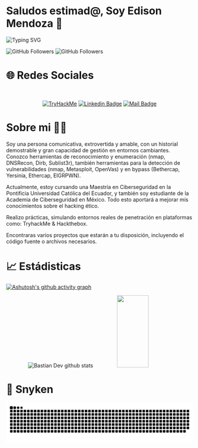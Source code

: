 # Saludos estimad@, Soy Edison Mendoza 👋
 ![Typing SVG](https://readme-typing-svg.herokuapp.com/?color=02D9F7FF&size=35&center=true&vCenter=true&width=1000&lines=Bienvenid@!;👋👋👋)

 ![GitHub Followers](https://img.shields.io/github/followers/eddmen2812?style=social)
![GitHub Followers](https://img.shields.io/github/stars/eddmen2812?style=social)

<!------------------------------------------------------------------------>
# 🌐 Redes Sociales
<!------------------------------------------------------------------------>
<!------------------------------------------------------------------------>
<br>
<div align="center">

 [![TryHackMe](https://img.shields.io/badge/TryHackMe-212C42.svg?style=for-the-badge&logo=TryHackMe&logoColor=white)](https://tryhackme.com/p/deed)
[![Linkedin Badge](https://img.shields.io/badge/linkedin-%230077B5.svg?&style=for-the-badge&logo=linkedin&logoColor=white)](https://www.linkedin.com/in/deed2812/)
[![Mail Badge](https://img.shields.io/badge/email-c14438?style=for-the-badge&logo=Gmail&logoColor=white&link=mailto:edison.mendoza@academia-ciberseguridad.com)](mailto:edison.mendoza@academia-ciberseguridad.com)
</div>
<!------------------------------------------------------------------------>

# Sobre mi 🧑‍💻

Soy una persona comunicativa, extrovertida y amable, con un historial demostrable y gran capacidad de gestión en entornos cambiantes.
Conozco herramientas de reconocimiento y enumeración (nmap, DNSRecon, Dirb, Sublist3r), también herramientas para la detección de vulnerabilidades (nmap, Metasploit, OpenVas) y en bypass (Bethercap, Yersinia, Ethercap, EIGRPWN).

Actualmente, estoy cursando una Maestría en Ciberseguridad en la Pontificia Universidad Católica del Ecuador, y también soy estudiante de la Academia de Ciberseguridad en México. Todo esto aportará a mejorar mis conocimientos sobre el hacking ético.

Realizo prácticas, simulando entornos reales de penetración en plataformas como: TryhackMe & Hackthebox.

Encontraras varios proyectos que estarán a tu disposición, incluyendo el código fuente o archivos necesarios.
<!--
**eddmen2812/eddmen2812** is a ✨ _special_ ✨ repository because its `README.md` (this file) appears on your GitHub profile.

Here are some ideas to get you started:

- 🔭 I’m currently working on ...
- 🌱 I’m currently learning ...
- 👯 I’m looking to collaborate on ...
- 🤔 I’m looking for help with ...
- 💬 Ask me about ...
- 📫 How to reach me: ...
- 😄 Pronouns: ...
- ⚡ Fun fact: ...
--> 
<!------------------------------------------------------------------------>
# 📈 Estádisticas
<!------------------------------------------------------------------------>
<!------------------------------------------------------------------------>
[![Ashutosh's github activity graph](https://github-readme-activity-graph.vercel.app/graph?username=eddmen2812&bg_color=0d1117&color=ffffff&line=00b3ff&point=f9fafa&area=true&hide_border=true)](https://github.com/ashutosh00710/github-readme-activity-graph)
<!------------------------------------------------------------------------>
<div align="center">  
  <img width="49%" height="195px" src="https://github-readme-stats.vercel.app/api?username=eddmen2812&show_icons=true&count_private=true&hide_border=true&title_color=02D9F7FF&icon_color=02D9F7FF&text_color=c9d1d9&bg_color=0d1117" alt="Bastian Dev github stats" /> 
  <img width="41%" height="195px" src="https://github-readme-stats.vercel.app/api/top-langs/?username=eddmen2812&layout=compact&hide_border=true&title_color=02D9F7FF&text_color=02D9F7FF&bg_color=0d1117" />
</div> 



<!------------------------------------------------------------------------>
# 🐛 Snyken 
![](https://github.com/Platane/snk/raw/output/github-contribution-grid-snake.svg)
<!------------------------------------------------------------------------>
<!------------------------------------------------------------------------>
<!------------------------------------------------------------------------>

